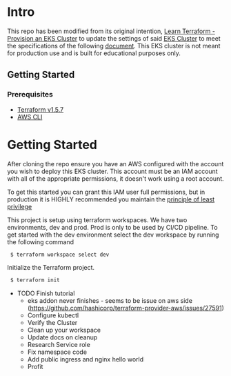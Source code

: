 # Intro
This repo has been modified from its original intention, [Learn Terraform - Provision an EKS Cluster](https://github.com/hashicorp/learn-terraform-provision-eks-cluster) to update the settings of said [EKS Cluster](https://docs.aws.amazon.com/eks/latest/userguide/clusters.html) to meet the specifications of the following [document](https://docs.google.com/document/d/1KazQNCVxanZgx8knxft3DLUW-brfmDVK/edit?usp=sharing&ouid=102029265654967067334&rtpof=true&sd=true). This EKS cluster is not meant for production use and is built for educational purposes only.

## Getting Started

### Prerequisites
- [Terraform v1.5.7](https://developer.hashicorp.com/terraform/downloads)
- [AWS CLI](https://docs.aws.amazon.com/cli/latest/userguide/getting-started-install.html)

# Getting Started
After cloning the repo ensure you have an AWS configured with the account you wish to deploy this EKS cluster. 
This account must be an IAM account with all of the appropriate permissions, it doesn't work using a root account.

To get this started you can grant this IAM user full permissions, but in production it is HIGHLY recommended you maintain the [principle of least privilege](https://en.wikipedia.org/wiki/Principle_of_least_privilege)

This project is setup using terraform workspaces. We have two environments, dev and prod. Prod is only to be used by CI/CD pipeline. To get started with the dev environment select the dev workspace by running the following command

```bash
 $ terraform workspace select dev
```

Initialize the Terraform project.
```bash
 $ terraform init
```

- TODO Finish tutorial
    - eks addon never finishes - seems to be issue on aws side (https://github.com/hashicorp/terraform-provider-aws/issues/27591)
    - Configure kubectl
    - Verify the Cluster
    - Clean up your workspace
    - Update docs on cleanup
    - Research Service role
    - Fix namespace code
    - Add public ingress and nginx hello world
    - Profit
